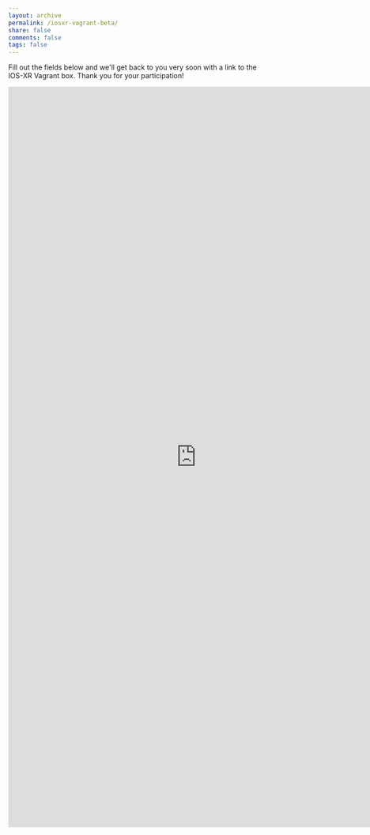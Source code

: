 ```yaml
---
layout: archive
permalink: /iosxr-vagrant-beta/
share: false
comments: false
tags: false
---
```


Fill out the fields below and we'll get back to you very soon with a link to the 
IOS-XR Vagrant box.
Thank you for your participation!

<iframe src="https://docs.google.com/forms/d/1BFB-YEhllLuUQqPCxH5Z9UljtkyKLxyMG7lPmYEXReg/viewform?embedded=true" width="760" height="1500" frameborder="0" marginheight="0" marginwidth="0">Loading...</iframe>
